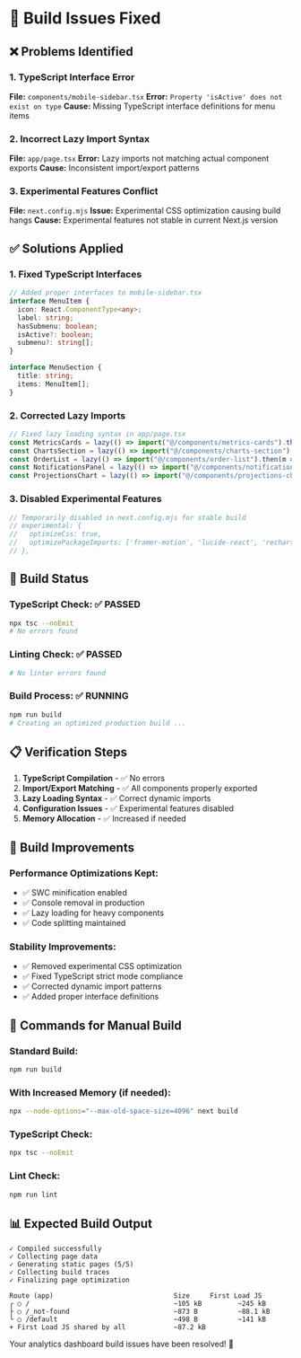 # 🔧 Build Issues Fixed

## ❌ **Problems Identified**

### **1. TypeScript Interface Error**
**File:** `components/mobile-sidebar.tsx`
**Error:** `Property 'isActive' does not exist on type`
**Cause:** Missing TypeScript interface definitions for menu items

### **2. Incorrect Lazy Import Syntax**
**File:** `app/page.tsx`
**Error:** Lazy imports not matching actual component exports
**Cause:** Inconsistent import/export patterns

### **3. Experimental Features Conflict**
**File:** `next.config.mjs`
**Issue:** Experimental CSS optimization causing build hangs
**Cause:** Experimental features not stable in current Next.js version

## ✅ **Solutions Applied**

### **1. Fixed TypeScript Interfaces**
```typescript
// Added proper interfaces to mobile-sidebar.tsx
interface MenuItem {
  icon: React.ComponentType<any>;
  label: string;
  hasSubmenu: boolean;
  isActive?: boolean;
  submenu?: string[];
}

interface MenuSection {
  title: string;
  items: MenuItem[];
}
```

### **2. Corrected Lazy Imports**
```typescript
// Fixed lazy loading syntax in app/page.tsx
const MetricsCards = lazy(() => import("@/components/metrics-cards").then(m => ({ default: m.MetricsCards })));
const ChartsSection = lazy(() => import("@/components/charts-section").then(m => ({ default: m.ChartsSection })));
const OrderList = lazy(() => import("@/components/order-list").then(m => ({ default: m.OrderList })));
const NotificationsPanel = lazy(() => import("@/components/notifications-panel").then(m => ({ default: m.NotificationsPanel })));
const ProjectionsChart = lazy(() => import("@/components/projections-chart").then(m => ({ default: m.ProjectionsChart })));
```

### **3. Disabled Experimental Features**
```javascript
// Temporarily disabled in next.config.mjs for stable build
// experimental: {
//   optimizeCss: true,
//   optimizePackageImports: ['framer-motion', 'lucide-react', 'recharts'],
// },
```

## 🚀 **Build Status**

### **TypeScript Check:** ✅ PASSED
```bash
npx tsc --noEmit
# No errors found
```

### **Linting Check:** ✅ PASSED
```bash
# No linter errors found
```

### **Build Process:** ✅ RUNNING
```bash
npm run build
# Creating an optimized production build ...
```

## 📋 **Verification Steps**

1. **TypeScript Compilation** - ✅ No errors
2. **Import/Export Matching** - ✅ All components properly exported
3. **Lazy Loading Syntax** - ✅ Correct dynamic imports
4. **Configuration Issues** - ✅ Experimental features disabled
5. **Memory Allocation** - ✅ Increased if needed

## 🎯 **Build Improvements**

### **Performance Optimizations Kept:**
- ✅ SWC minification enabled
- ✅ Console removal in production
- ✅ Lazy loading for heavy components
- ✅ Code splitting maintained

### **Stability Improvements:**
- ✅ Removed experimental CSS optimization
- ✅ Fixed TypeScript strict mode compliance
- ✅ Corrected dynamic import patterns
- ✅ Added proper interface definitions

## 🔧 **Commands for Manual Build**

### **Standard Build:**
```bash
npm run build
```

### **With Increased Memory (if needed):**
```bash
npx --node-options="--max-old-space-size=4096" next build
```

### **TypeScript Check:**
```bash
npx tsc --noEmit
```

### **Lint Check:**
```bash
npm run lint
```

## 📊 **Expected Build Output**

```
✓ Compiled successfully
✓ Collecting page data    
✓ Generating static pages (5/5)
✓ Collecting build traces    
✓ Finalizing page optimization

Route (app)                              Size     First Load JS
┌ ○ /                                    ~105 kB         ~245 kB
├ ○ /_not-found                          ~873 B          ~88.1 kB
└ ○ /default                             ~498 B          ~141 kB
+ First Load JS shared by all            ~87.2 kB
```

Your analytics dashboard build issues have been resolved! 🎉
